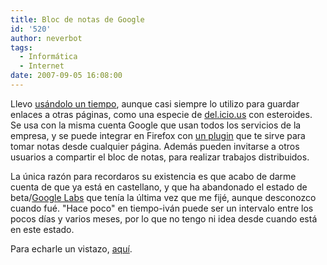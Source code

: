```yaml
---
title: Bloc de notas de Google
id: '520'
author: neverbot
tags:
  - Informática
  - Internet
date: 2007-09-05 16:08:00
---
```


Llevo [usándolo un tiempo](https://www.neverbot.com/informatica/servicios-on-line-google-i-love-u/), aunque casi siempre lo utilizo para guardar enlaces a otras páginas, como una especie de [del.icio.us](http://del.icio.us/) con esteroides. Se usa con la misma cuenta Google que usan todos los servicios de la empresa, y se puede integrar en Firefox con [un plugin](http://www.google.com/notebook/download?hl=es) que te sirve para tomar notas desde cualquier página. Además pueden invitarse a otros usuarios a compartir el bloc de notas, para realizar trabajos distribuidos.

La única razón para recordaros su existencia es que acabo de darme cuenta de que ya está en castellano, y que ha abandonado el estado de beta/[Google Labs](http://labs.google.es/) que tenía la última vez que me fijé, aunque desconozco cuando fué. "Hace poco" en tiempo-iván puede ser un intervalo entre los pocos días y varios meses, por lo que no tengo ni idea desde cuando está en este estado.

Para echarle un vistazo, [aquí](http://www.google.com/notebook/).